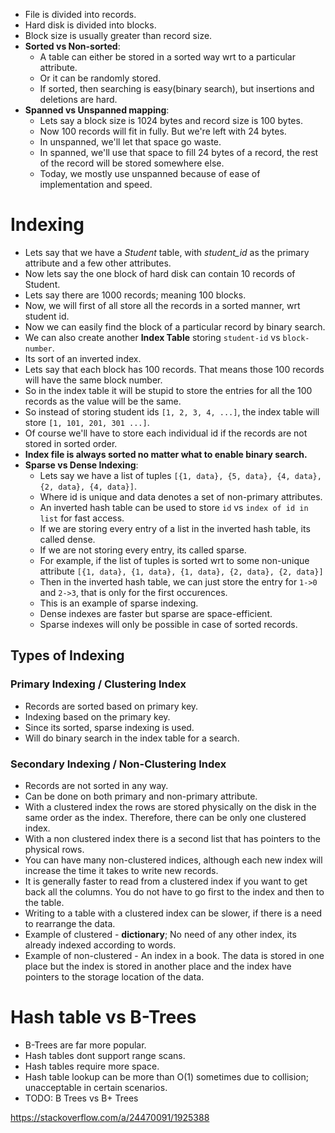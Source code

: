 - File is divided into records.
- Hard disk is divided into blocks.
- Block size is usually greater than record size.
- **Sorted vs Non-sorted**:
  - A table can either be stored in a sorted way wrt to a particular attribute.
  - Or it can be randomly stored.
  - If sorted, then searching is easy(binary search), but insertions and deletions are hard.
- **Spanned vs Unspanned mapping**:
  - Lets say a block size is 1024 bytes and record size is 100 bytes.
  - Now 100 records will fit in fully. But we're left with 24 bytes.
  - In unspanned, we'll let that space go waste.
  - In spanned, we'll use that space to fill 24 bytes of a record, the rest of the record will be stored somewhere else.
  - Today, we mostly use unspanned because of ease of implementation and speed.

# Indexing

- Lets say that we have a *Student* table, with *student_id* as the primary attribute and a few other attributes.
- Now lets say the one block of hard disk can contain 10 records of Student.
- Lets say there are 1000 records; meaning 100 blocks.
- Now, we will first of all store all the records in a sorted manner, wrt student id.
- Now we can easily find the block of a particular record by binary search.
- We can also create another **Index Table** storing `student-id` vs `block-number`.
- Its sort of an inverted index.
- Lets say that each block has 100 records. That means those 100 records will have the same block number.
- So in the index table it will be stupid to store the entries for all the 100 records as the value will be the same.
- So instead of storing student ids `[1, 2, 3, 4, ...]`,  the index table will store `[1, 101, 201, 301 ...]`.
- Of course we'll have to store each individual id if the records are not stored in sorted order.
- **Index file is always sorted no matter what to enable binary search.**
- **Sparse vs Dense Indexing**:
  - Lets say we have a list of tuples `[{1, data}, {5, data}, {4, data}, {2, data}, {4, data}]`.
  - Where id is unique and data denotes a set of non-primary attributes.
  - An inverted hash table can be used to store `id` vs `index of id in list` for fast access.
  - If we are storing every entry of a list in the inverted hash table, its called dense.
  - If we are not storing every entry, its called sparse.
  - For example, if the list of tuples is sorted wrt to some non-unique attribute `[{1, data}, {1, data}, {1, data}, {2, data}, {2, data}]`
  - Then in the inverted hash table, we can just store the entry for `1->0` and `2->3`, that is only for the first occurences.
  - This is an example of sparse indexing.
  - Dense indexes are faster but sparse are space-efficient.
  - Sparse indexes will only be possible in case of sorted records. 

## Types of Indexing

### Primary Indexing / Clustering Index

- Records are sorted based on primary key.
- Indexing based on the primary key.
- Since its sorted, sparse indexing is used.
- Will do binary search in the index table for a search.


### Secondary Indexing / Non-Clustering Index

- Records are not sorted in any way.
- Can be done on both primary and non-primary attribute.
- With a clustered index the rows are stored physically on the disk in the same order as the index. Therefore, there can be only one clustered index.
- With a non clustered index there is a second list that has pointers to the physical rows.
- You can have many non-clustered indices, although each new index will increase the time it takes to write new records.
- It is generally faster to read from a clustered index if you want to get back all the columns. You do not have to go first to the index and then to the table.
- Writing to a table with a clustered index can be slower, if there is a need to rearrange the data.
- Example of clustered - **dictionary**; No need of any other index, its already indexed according to words.
- Example of non-clustered - An index in a book. The data is stored in one place but the index is stored in another place and the index have pointers to the storage location of the data.

# Hash table vs B-Trees

- B-Trees are far more popular.
- Hash tables dont support range scans.
- Hash tables require more space.
- Hash table lookup can be more than O(1) sometimes due to collision; unacceptable in certain scenarios.
- TODO: B Trees vs B+ Trees

<https://stackoverflow.com/a/24470091/1925388>